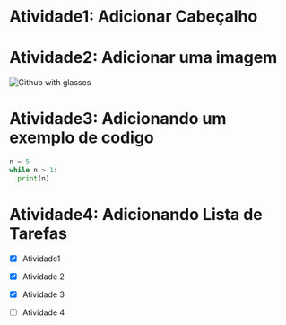 # Atividade1: Adicionar Cabeçalho

# Atividade2: Adicionar uma imagem

![Github with glasses](https://pngimg.com/uploads/github/github_PNG35.png)

# Atividade3: Adicionando um exemplo de codigo

```python
n = 5
while n > 1:
  print(n)
```

# Atividade4: Adicionando Lista de Tarefas

- [x] Atividade1 
- [x] Atividade 2
- [x] Atividade 3
- [ ] Atividade 4

      
